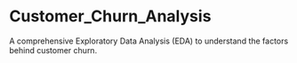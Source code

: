 # Customer_Churn_Analysis
A comprehensive Exploratory Data Analysis (EDA) to understand the factors behind customer churn.
